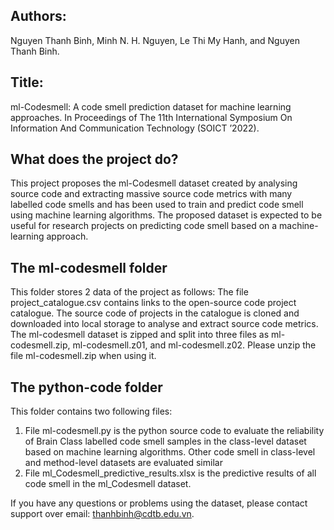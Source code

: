 ## Authors: 
Nguyen Thanh Binh, Minh N. H. Nguyen, Le Thi My Hanh, and Nguyen Thanh Binh.
## Title: 
ml-Codesmell: A code smell prediction dataset for machine learning approaches. In Proceedings of The 11th International Symposium On Information And Communication Technology (SOICT ’2022).
## What does the project do?
This project proposes the ml-Codesmell dataset created by analysing source code and extracting massive source code metrics with many labelled code smells and has been used to train and predict code smell using machine learning algorithms. The proposed dataset is expected to be useful for research projects on predicting code smell based on a machine-learning approach.
## The ml-codesmell folder
This folder stores 2 data of the project as follows: 
The file project_catalogue.csv contains links to the open-source code project catalogue. The source code of projects in the catalogue is cloned and downloaded into local storage to analyse and extract source code metrics.
The ml-codesmell dataset is zipped and split into three files as ml-codesmell.zip, ml-codesmell.z01, and ml-codesmell.z02. Please unzip the file ml-codesmell.zip when using it.
## The python-code folder
This folder contains two following files:
1. File ml-codesmell.py is the python source code to evaluate the reliability of Brain Class labelled code smell samples in the class-level dataset based on machine learning algorithms. Other code smell in class-level and method-level datasets are evaluated similar
2. File ml_Codesmell_predictive_results.xlsx is the predictive results of all code smell in the ml_Codesmell dataset.

If you have any questions or problems using the dataset, please contact support over email: thanhbinh@cdtb.edu.vn.
